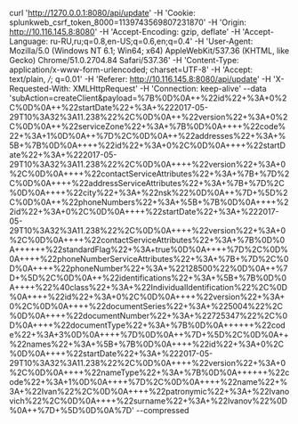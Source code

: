 curl 'http://1270.0.0.1:8080/api/update' -H 'Cookie: splunkweb_csrf_token_8000=1139743569807231870' -H 'Origin: http://10.116.145.8:8080' -H 'Accept-Encoding: gzip, deflate' -H 'Accept-Language: ru-RU,ru;q=0.8,en-US;q=0.6,en;q=0.4' -H 'User-Agent: Mozilla/5.0 (Windows NT 6.1; Win64; x64) AppleWebKit/537.36 (KHTML, like Gecko) Chrome/51.0.2704.84 Safari/537.36' -H 'Content-Type: application/x-www-form-urlencoded; charset=UTF-8' -H 'Accept: text/plain, */*; q=0.01' -H 'Referer: http://10.116.145.8:8080/api/update' -H 'X-Requested-With: XMLHttpRequest' -H 'Connection: keep-alive' --data 'subAction=createClient&payload=%7B%0D%0A++%22id%22+%3A+0%2C%0D%0A++%22startDate%22+%3A+%222017-05-29T10%3A32%3A11.238%22%2C%0D%0A++%22version%22+%3A+0%2C%0D%0A++%22serviceZone%22+%3A+%7B%0D%0A++++%22code%22+%3A+1%0D%0A++%7D%2C%0D%0A++%22addresses%22+%3A+%5B+%7B%0D%0A++++%22id%22+%3A+0%2C%0D%0A++++%22startDate%22+%3A+%222017-05-29T10%3A32%3A11.238%22%2C%0D%0A++++%22version%22+%3A+0%2C%0D%0A++++%22contactServiceAttributes%22+%3A+%7B+%7D%2C%0D%0A++++%22addressServiceAttributes%22+%3A+%7B+%7D%2C%0D%0A++++%22city%22+%3A+%22nsk%22%0D%0A++%7D+%5D%2C%0D%0A++%22phoneNumbers%22+%3A+%5B+%7B%0D%0A++++%22id%22+%3A+0%2C%0D%0A++++%22startDate%22+%3A+%222017-05-29T10%3A32%3A11.238%22%2C%0D%0A++++%22version%22+%3A+0%2C%0D%0A++++%22contactServiceAttributes%22+%3A+%7B%0D%0A++++++%22standardFlag%22+%3A+true%0D%0A++++%7D%2C%0D%0A++++%22phoneNumberServiceAttributes%22+%3A+%7B+%7D%2C%0D%0A++++%22phoneNumber%22+%3A+%22128500%22%0D%0A++%7D+%5D%2C%0D%0A++%22identifications%22+%3A+%5B+%7B%0D%0A++++%22%40class%22+%3A+%22IndividualIdentification%22%2C%0D%0A++++%22id%22+%3A+0%2C%0D%0A++++%22version%22+%3A+0%2C%0D%0A++++%22documentSeries%22+%3A+%225004%22%2C%0D%0A++++%22documentNumber%22+%3A+%22725347%22%2C%0D%0A++++%22documentType%22+%3A+%7B%0D%0A++++++%22code%22+%3A+3%0D%0A++++%7D%0D%0A++%7D+%5D%2C%0D%0A++%22names%22+%3A+%5B+%7B%0D%0A++++%22id%22+%3A+0%2C%0D%0A++++%22startDate%22+%3A+%222017-05-29T10%3A32%3A11.238%22%2C%0D%0A++++%22version%22+%3A+0%2C%0D%0A++++%22nameType%22+%3A+%7B%0D%0A++++++%22code%22+%3A+1%0D%0A++++%7D%2C%0D%0A++++%22name%22+%3A+%22Ivan%22%2C%0D%0A++++%22patronymic%22+%3A+%22Ivanovich%22%2C%0D%0A++++%22surname%22+%3A+%22Ivanov%22%0D%0A++%7D+%5D%0D%0A%7D' --compressed
